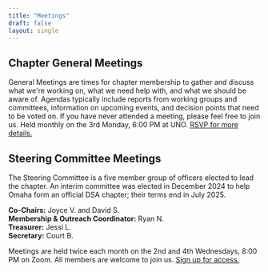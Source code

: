 ```yaml
---
title: "Meetings"
draft: false
layout: single
---
```


## Chapter General Meetings

General Meetings are times for chapter membership to gather and discuss what
we're working on, what we need help with, and what we should be aware of.
Agendas typically include reports from working groups and committees,
information on upcoming events, and decision points that need to be voted on.
If you have never attended a meeting, please feel free to join us. Held monthly
on the 3rd Monday, 6:00 PM at UNO.
[RSVP for more details.](https://docs.google.com/document/d/1XQK7C1sK4nRD_mrA3uLIq2J7Pr-jU2ooNO5NhaTUKfo/edit?usp=sharing)

## Steering Committee Meetings

The Steering Committee is a five member group of officers elected to lead the
chapter. An interim committee was elected in December 2024 to help Omaha form
an official DSA chapter; their terms end in July 2025.

**Co-Chairs:** Joyce V. and David S.  
**Membership & Outreach Coordinator:** Ryan N.  
**Treasurer:** Jessi L.  
**Secretary:** Court B.

Meetings are held twice each month on the 2nd and 4th Wednesdays, 8:00 PM on
Zoom. All members are welcome to join us.
[Sign up for access.](https://actionnetwork.org/forms/omaha-dsa-steering-committee-meetings?source=direct_link&)
